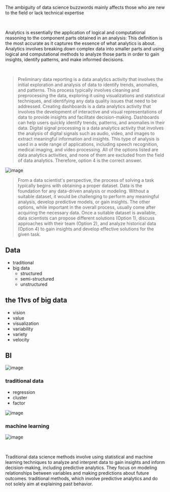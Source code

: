 The ambiguity of data science buzzwords mainly affects those who are new to the field or lack technical expertise


<br>


Analytics is essentially the application of logical and computational reasoning to the component parts obtained in an analysis: This definition is the most accurate as it captures the essence of what analytics is about. Analytics involves breaking down complex data into smaller parts and using logical and computational methods to analyze those parts in order to gain insights, identify patterns, and make informed decisions.


<br>

>  Preliminary data reporting is a data analytics activity that involves the initial exploration and analysis of data to identify trends, anomalies, and patterns. This process typically involves cleaning and preprocessing the data, exploring it using visualizations and statistical techniques, and identifying any data quality issues that need to be addressed. Creating dashboards is a data analytics activity that involves the development of interactive and visual representations of data to provide insights and facilitate decision-making. Dashboards can help users quickly identify trends, patterns, and anomalies in their data. Digital signal processing is a data analytics activity that involves the analysis of digital signals such as audio, video, and images to extract meaningful information and insights. This type of analysis is used in a wide range of applications, including speech recognition, medical imaging, and video processing. All of the options listed are data analytics activities, and none of them are excluded from the field of data analytics. Therefore, option 4 is the correct answer.



![image](https://github.com/user-attachments/assets/cf5829de-3097-4ea3-8640-5259d789b7d5)



>  From a data scientist's perspective, the process of solving a task typically begins with obtaining a proper dataset. Data is the foundation for any data-driven analysis or modeling. Without a suitable dataset, it would be challenging to perform any meaningful analysis, develop predictive models, or gain insights. The other options, while important in the overall process, usually come after acquiring the necessary data. Once a suitable dataset is available, data scientists can propose different solutions (Option 1), discuss approaches with their team (Option 2), and analyze historical data (Option 4) to gain insights and develop effective solutions for the given task.


## Data
- traditional
- big data
    - structured
    - semi-structured
    - unstructured

## the 11vs of big data
- vision
- value
- visualization
- variability
- variety
- velocity


## BI

![image](https://github.com/user-attachments/assets/e660be08-eec2-4468-b18d-ec09aa7d2cbc)

### traditional data
- regression
- cluster
- factor

![image](https://github.com/user-attachments/assets/183dd606-427e-48fd-aaf4-b373c423a260)



### machine learning
![image](https://github.com/user-attachments/assets/6f539adb-3571-4229-ae19-0e518c2530a5)



<br>

Traditional data science methods involve using statistical and machine learning techniques to analyze and interpret data to gain insights and inform decision-making, including predictive analytics. They focus on modeling relationships between variables and making predictions about future outcomes. traditional methods, which involve predictive analytics and do not solely aim at explaining past behavior.